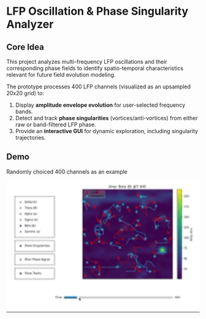 # LFP Oscillation & Phase Singularity Analyzer

## Core Idea

This project analyzes multi-frequency LFP oscillations and their corresponding phase fields to identify spatio-temporal characteristics relevant for future field evolution modeling.

The prototype processes 400 LFP channels (visualized as an upsampled 20x20 grid) to:
1.  Display **amplitude envelope evolution** for user-selected frequency bands.
2.  Detect and track **phase singularities** (vortices/anti-vortices) from either raw or band-filtered LFP phase.
3.  Provide an **interactive GUI** for dynamic exploration, including singularity trajectories.

## Demo
Randomly choiced 400 channels as an example

<p align="center">
  <img src="./assets/analyzer_demo.gif" alt="LFP Analyzer Demo" width="700"/>
</p>



